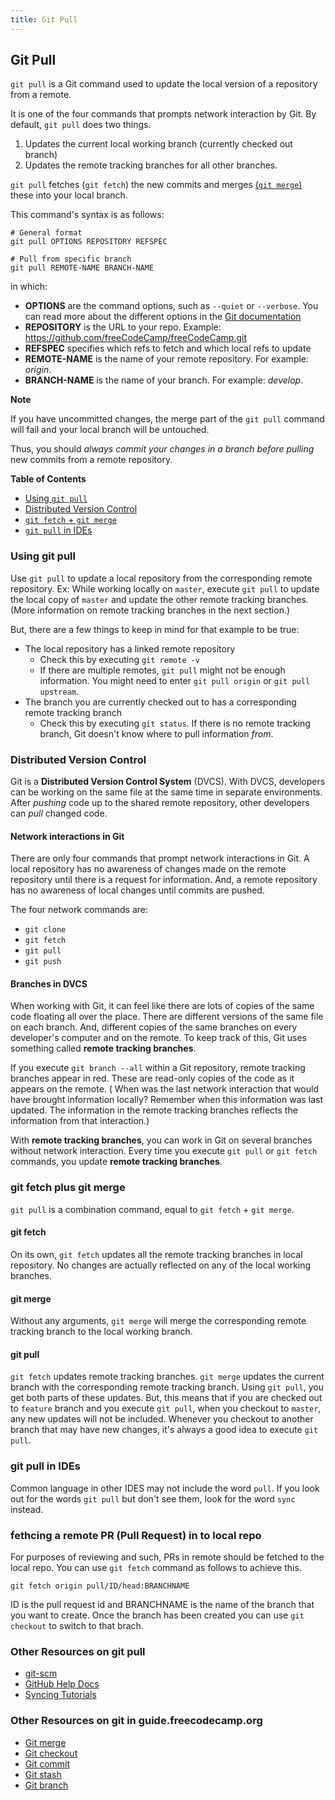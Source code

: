 ```yaml
---
title: Git Pull
---
```

## Git Pull

`git pull` is a Git command used to update the local version of a repository from a remote. 

It is one of the four commands that prompts network interaction by Git. By default, `git pull` does two things.

1. Updates the current local working branch (currently checked out branch)
1. Updates the remote tracking branches for all other branches.

`git pull` fetches (`git fetch`) the new commits and merges <a href='https://guide.freecodecamp.org/git/git-merge' target='_blank' rel='nofollow'>(`git merge`)</a> these into your local branch.

This command's syntax is as follows:

```shell
# General format
git pull OPTIONS REPOSITORY REFSPEC

# Pull from specific branch
git pull REMOTE-NAME BRANCH-NAME
```

in which:

- **OPTIONS** are the command options, such as `--quiet` or `--verbose`. You can read more about the different options in the <a href='https://git-scm.com/docs/git-pull' target='_blank' rel='nofollow'>Git documentation</a>
- **REPOSITORY** is the URL to your repo. Example:  https://github.com/freeCodeCamp/freeCodeCamp.git
- **REFSPEC** specifies which refs to fetch and which local refs to update
- **REMOTE-NAME** is the name of your remote repository. For example: *origin*.
- **BRANCH-NAME** is the name of your branch. For example: *develop*.

**Note**

If you have uncommitted changes, the merge part of the `git pull` command will fail and your local branch will be untouched. 

Thus, you should *always commit your changes in a branch before pulling* new commits from a remote repository.

**Table of Contents**

- [Using `git pull`](#using-git-pull)
- [Distributed Version Control](#distributed-version-control)
- [`git fetch` + `git merge`](#git-fetch-plus-git-merge)
- [`git pull` in IDEs](#git-pull-in-IDEs)

### Using git pull

Use `git pull` to update a local repository from the corresponding remote repository. Ex: While working locally on `master`, execute `git pull` to update the local copy of `master` and update the other remote tracking branches. (More information on remote tracking branches in the next section.) 

But, there are a few things to keep in mind for that example to be true: 
- The local repository has a linked remote repository
  - Check this by executing `git remote -v`
  - If there are multiple remotes, `git pull` might not be enough information. You might need to enter `git pull origin` or `git pull upstream`. 
- The branch you are currently checked out to has a corresponding remote tracking branch
  - Check this by executing `git status`. If there is no remote tracking branch, Git doesn't know where to pull information _from_. 
  
### Distributed Version Control
Git is a **Distributed Version Control System** (DVCS). With DVCS, developers can be working on the same file at the same time in separate environments. After _pushing_ code up to the shared remote repository, other developers can _pull_ changed code.

#### Network interactions in Git 
There are only four commands that prompt network interactions in Git. A local repository has no awareness of changes made on the remote repository until there is a request for information. And, a remote repository has no awareness of local changes until commits are pushed.

The four network commands are:
- `git clone`
- `git fetch`
- `git pull`
- `git push`

#### Branches in DVCS

When working with Git, it can feel like there are lots of copies of the same code floating all over the place. There are different versions of the same file on each branch. And, different copies of the same branches on every developer's computer and on the remote. To keep track of this, Git uses something called **remote tracking branches**. 

If you execute `git branch --all` within a Git repository, remote tracking branches appear in red. These are read-only copies of the code as it appears on the remote. ( When was the last network interaction that would have brought information locally? Remember when this information was last updated. The information in the remote tracking branches reflects the information from that interaction.) 

With **remote tracking branches**, you can work in Git on several branches without network interaction.  Every time you execute `git pull` or `git fetch` commands, you update **remote tracking branches**.

### git fetch plus git merge

`git pull` is a combination command, equal to `git fetch` + `git merge`. 

#### git fetch
On its own, `git fetch` updates all the remote tracking branches in local repository. No changes are actually reflected on any of the local working branches. 

#### git merge
Without any arguments, `git merge` will merge the corresponding remote tracking branch to the local working branch. 

#### git pull
`git fetch` updates remote tracking branches. `git merge` updates the current branch with the corresponding remote tracking branch. Using `git pull`, you get both parts of these updates. But, this means that if you are checked out to `feature` branch and you execute `git pull`, when you checkout to `master`, any new updates will not be included. Whenever you checkout to another branch that may have new changes, it's always a good idea to execute `git pull`. 

### git pull in IDEs
Common language in other IDES may not include the word `pull`. If you look out for the words `git pull` but don't see them, look for the word `sync` instead. 

### fethcing a remote PR (Pull Request) in to local repo
For purposes of reviewing and such, PRs in remote should be fetched to the local repo. You can use `git fetch` command as follows to achieve this.

`git fetch origin pull/ID/head:BRANCHNAME`

ID is the pull request id and BRANCHNAME is the name of the branch that you want to create. Once the branch has been created you can use `git checkout` to switch to that brach.


### Other Resources on git pull
- <a href='https://git-scm.com/docs/git-pull' target='_blank' rel='nofollow'>git-scm</a>
- <a href='https://help.github.com/articles/fetching-a-remote/#pull' target='_blank' rel='nofollow'>GitHub Help Docs</a>
- <a href='https://www.atlassian.com/git/tutorials/syncing' target='_blank' rel='nofollow'>Syncing Tutorials</a>

### Other Resources on git in guide.freecodecamp.org
- [Git merge](../git-merge/index.md)
- [Git checkout](../git-checkout/index.md)
- [Git commit](../git-commit/index.md)
- [Git stash](../git-stash/index.md)
- [Git branch](../git-branch/index.md)
